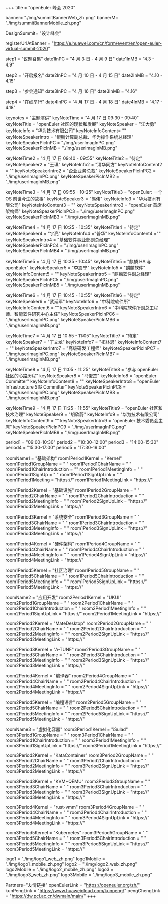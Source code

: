 +++
title = "openEuler 峰会 2020"

banner= "./img/summitBannerWeb_zh.png"
bannerM= "./img/summitBannerMobile_zh.png"

DesignSummit= "设计峰会"

registerUrlAtBanner = "https://e.huawei.com/cn/form/event/en/open-euler-virtual-summit-2020"

step1 = "议题召集"
date1InPC = "4 月 3 日 - 4 月 9 日" 
date1InMB = "4.3 - 4.9" 

step2 = "开启报名"
date2InPC = "4 月 10 日 - 4 月 15 日" 
date2InMB = "4.10 - 4.15" 

step3 = "参会通知"
date3InPC = "4 月 16 日" 
date3InMB = "4.16" 

step4 = "在线举行"
date4InPC = "4 月 17 日 - 4 月 18 日" 
date4InMB = "4.17 - 4.18" 


keynotes = "主题演讲"
keyNoteTime = "4 月 17 日 09:30 - 09:40"
keyNoteTitle = "openEuler 社区的现状和发展"
keyNoteSpeaker = "江大勇"
keyNoteInfo = "华为技术有限公司"
keyNoteInfoContent= ""
keyNoteSpeakerIntro = "鲲鹏计算副总裁、华为操作系统总经理"
keyNoteSpeakerPicInPC = "./img/userImagInPC.png"
keyNoteSpeakerPicInMB = "./img/userImagInMB.png"

keyNoteTime2 = "4 月 17 日 09:40 - 09:55"
keyNoteTitle2 = "待定"
keyNoteSpeaker2 = "王琪"
keyNoteInfo2 = "清华同方"
keyNoteInfoContent2 = ""
keyNoteSpeakerIntro2 = "企业业务总裁"
keyNoteSpeakerPicInPC2 = "./img/userImagInPC.png"
keyNoteSpeakerPicInMB2 = "./img/userImagInMB.png"

keyNoteTime3 = "4 月 17 日 09:55 - 10:25"
keyNoteTitle3 = "openEuler: 一个 OS 前世今生的故事"
keyNoteSpeaker3 = "熊伟"
keyNoteInfo3 = "华为技术有限公司"
keyNoteInfoContent3 = ""
keyNoteSpeakerIntro3 = "openEuler 首席架构师"
keyNoteSpeakerPicInPC3 = "./img/userImagInPC.png"
keyNoteSpeakerPicInMB3 = "./img/userImagInMB.png"

keyNoteTime4 = "4 月 17 日 10:25 - 10:35"
keyNoteTitle4 = "待定"
keyNoteSpeaker4 = "宇亮"
keyNoteInfo4 ="普华"
keyNoteInfoContent4 =""
keyNoteSpeakerIntro4 = "基础软件事业部副总经理"
keyNoteSpeakerPicInPC4 = "./img/userImagInPC.png"
keyNoteSpeakerPicInMB4 = "./img/userImagInMB.png"

keyNoteTime5 = "4 月 17 日 10:35 - 10:45"
keyNoteTitle5 = "麒麟 HA 与 openEuler"
keyNoteSpeaker5 = "李震宁"
keyNoteInfo5 = "麒麟软件"
keyNoteInfoContent5 = ""
keyNoteSpeakerIntro5 = "麒麟软件副总经理"
keyNoteSpeakerPicInPC5 = "./img/userImagInPC.png"
keyNoteSpeakerPicInMB5 = "./img/userImagInMB.png"

keyNoteTime6 = "4 月 17 日 10:45 - 10:55"
keyNoteTitle6 = "待定"
keyNoteSpeaker6 = "武延军"
keyNoteInfo6 = "中科院软件所"
keyNoteInfoContent6 = ""
keyNoteSpeakerIntro6 = "中科院软件所副总工程师、智能软件研究中心主任"
keyNoteSpeakerPicInPC6 = "./img/userImagInPC.png"
keyNoteSpeakerPicInMB6 = "./img/userImagInMB.png"

keyNoteTime7 = "4 月 17 日 10:55 - 11:05"
keyNoteTitle7 = "待定"
keyNoteSpeaker7 = "丁文龙"
keyNoteInfo7 = "拓林思"
keyNoteInfoContent7 = ""
keyNoteSpeakerIntro7 = "高级研发工程师"
keyNoteSpeakerPicInPC7 = "./img/userImagInPC.png"
keyNoteSpeakerPicInMB7 = "./img/userImagInMB.png"

keyNoteTime8 = "4 月 17 日 11:05 - 11:25"
keyNoteTitle8 = "参与 openEuler 社区的心路历程"
keyNoteSpeaker8 = "马俊杰"
keyNoteInfo8 = "openEuler Committer"
keyNoteInfoContent8 = ""
keyNoteSpeakerIntro8 = "openEuler Infrastructure SIG Committer"
keyNoteSpeakerPicInPC8 = "./img/userImagInPC.png"
keyNoteSpeakerPicInMB8 = "./img/userImagInMB.png"

keyNoteTime9 = "4 月 17 日 11:25 - 11:55"
keyNoteTitle9 = "openEuler 社区和技术治理"
keyNoteSpeaker9 = "胡欣蔚"
keyNoteInfo9 = "华为技术有限公司"
keyNoteInfoContent9 = ""
keyNoteSpeakerIntro9 = "openEuler 技术委员会主席"
keyNoteSpeakerPicInPC9 = "./img/userImagInPC.png"
keyNoteSpeakerPicInMB9 = "./img/userImagInMB.png"

period1 = "09:00-10:30"
period2 = "10:30-12:00"
period3 = "14:00-15:30"
period4 = "15:30-17:00"
period5 = "17:30-19:00"

roomName1 = "基础架构"
room1Period1Kernel = "Kernel"
room1Period1GroupName = " "
room1Period1ChairName = " "
room1Period1ChairIntroduction =  ""
room1Period1MeetingInfo = " "
room1Period1SignUp = " "
room1Period1SignUpLink = " "
room1Period1Meeting = "https://"
room1Period1MeetingLink = "https://"

room1Period2Kernel = "基础设施"
room1Period2GroupName = " "
room1Period2ChairName = " "
room1Period2ChairIntroduction = " "
room1Period2MeetingInfo = " "
room1Period2SignUpLink = "https://"
room1Period2MeetingLink = "https://"

room1Period3Kernel = "系统安全"
room1Period3GroupName = " "
room1Period3ChairName = " "
room1Period3ChairIntroduction = " "
room1Period3MeetingInfo = " "
room1Period3SignUpLink = "https://"
room1Period3MeetingLink = "https://"

room1Period4Kernel = "硬件架构"
room1Period4GroupName = " "
room1Period4ChairName = " "
room1Period4ChairIntroduction = " "
room1Period4MeetingInfo = " "
room1Period4SignUpLink = "https://"
room1Period4MeetingLink = "https://"

room1Period5Kernel = "社区治理"
room1Period5GroupName = " "
room1Period5ChairName = " "
room1Period5ChairIntroduction = " "
room1Period5MeetingInfo = " "
room1Period5SignUpLink = "https://"
room1Period5MeetingLink = "https://"


roomName2 = "应用开发"
room2Period1Kernel = "UKUI"
room2Period1GroupName = " "
room2Period1ChairName = " "
room2Period1ChairIntroduction = " "
room2Period1MeetingInfo = " "
room2Period1SignUpLink = "https://"
room2Period1MeetingLink = "https://"

room2Period2Kernel = "MateDesktop"
room2Period2GroupName = " "
room2Period2ChairName = " "
room2Period2ChairIntroduction = " "
room2Period2MeetingInfo = " "
room2Period2SignUpLink = "https://"
room2Period2MeetingLink = "https://"

room2Period3Kernel = "A-TUNE"
room2Period3GroupName = " "
room2Period3ChairName = " "
room2Period3ChairIntroduction = " "
room2Period3MeetingInfo = " "
room2Period3SignUpLink = "https://"
room2Period3MeetingLink = "https://"

room2Period4Kernel = "编译器"
room2Period4GroupName = " "
room2Period4ChairName = " "
room2Period4ChairIntroduction = " "
room2Period4MeetingInfo = " "
room2Period4SignUpLink = "https://"
room2Period4MeetingLink = "https://"

room2Period5Kernel = "编程语言"
room2Period5GroupName = " "
room2Period5ChairName = " "
room2Period5ChairIntroduction = " "
room2Period5MeetingInfo = " "
room2Period5SignUpLink = "https://"
room2Period5MeetingLink = "https://"


roomName3 = "虚拟化容器"
room3Period1Kernel = "iSulad"
room3Period1GroupName = " "
room3Period1ChairName = " "
room3Period1ChairIntroduction = " "
room3Period1MeetingInfo = " "
room3Period1SignUpLink = "https://"
room3Period1MeetingLink = "https://"

room3Period2Kernel = "KataContainer"
room3Period2GroupName = " "
room3Period2ChairName = " "
room3Period2ChairIntroduction = " "
room3Period2MeetingInfo = " "
room3Period2SignUpLink = "https://"
room3Period2MeetingLink = "https://"

room3Period3Kernel = "KVM+QEMU"
room3Period3GroupName = " "
room3Period3ChairName = " "
room3Period3ChairIntroduction = " "
room3Period3MeetingInfo = " "
room3Period3SignUpLink = "https://"
room3Period3MeetingLink = "https://"

room3Period4Kernel = "rust-vmm"
room3Period4GroupName = " "
room3Period4ChairName = " "
room3Period4ChairIntroduction = " "
room3Period4MeetingInfo = " "
room3Period4SignUpLink = "https://"
room3Period4MeetingLink = "https://"

room3Period5Kernel = "Kubernetes"
room3Period5GroupName = " "
room3Period5ChairName = " "
room3Period5ChairIntroduction = " "
room3Period5MeetingInfo = " "
room3Period5SignUpLink = "https://"
room3Period5MeetingLink = "https://"

logo1 = "./img/logo1_web_zh.png"
logo1Mobile = "./img/logo1_mobile_zh.png"
logo2 = "./img/logo2_web_zh.png"
logo2Mobile = "./img/logo2_mobile_zh.png"
logo3 = "./img/logo3_web_zh.png"
logo3Mobile = "./img/logo3_mobile_zh.png"

Partners="友情链接"
openEulerLink = "https://openeuler.org/zh/"
kunPengLink = "https://www.huaweicloud.com/kunpeng/"
pengChengLink = "https://dw.pcl.ac.cn/dwmain/main/"
+++
